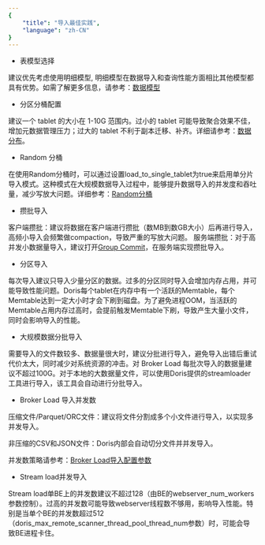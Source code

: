 ```yaml
---
{
    "title": "导入最佳实践",
    "language": "zh-CN"
}
---
```


<!--
Licensed to the Apache Software Foundation (ASF) under one
or more contributor license agreements.  See the NOTICE file
distributed with this work for additional information
regarding copyright ownership.  The ASF licenses this file
to you under the Apache License, Version 2.0 (the
"License"); you may not use this file except in compliance
with the License.  You may obtain a copy of the License at

  http://www.apache.org/licenses/LICENSE-2.0

Unless required by applicable law or agreed to in writing,
software distributed under the License is distributed on an
"AS IS" BASIS, WITHOUT WARRANTIES OR CONDITIONS OF ANY
KIND, either express or implied.  See the License for the
specific language governing permissions and limitations
under the License.
-->

- 表模型选择 

建议优先考虑使用明细模型, 明细模型在数据导入和查询性能方面相比其他模型都具有优势。如需了解更多信息，请参考：[数据模型](../../table-design/data-model/overview)

- 分区分桶配置

建议一个 tablet 的大小在 1-10G 范围内。过小的 tablet 可能导致聚合效果不佳，增加元数据管理压力；过大的 tablet 不利于副本迁移、补齐。详细请参考：[数据分布](../../table-design/data-partitioning/data-distribution)。

- Random 分桶

在使用Random分桶时，可以通过设置load_to_single_tablet为true来启用单分片导入模式。这种模式在大规模数据导入过程中，能够提升数据导入的并发度和吞吐量，减少写放大问题。详细参考：[Random分桶](../../table-design/data-partitioning/data-bucketing#random-分桶)

- 攒批导入

客户端攒批‌：建议将数据在客户端进行攒批（数MB到数GB大小）后再进行导入，高频小导入会频繁做compaction，导致严重的写放大问题。
服务端攒批：对于高并发小数据量导入，建议打开[Group Commit](group-commit-manual.md)，在服务端实现攒批导入。

- 分区导入

每次导入建议只导入少量分区的数据。过多的分区同时导入会增加内存占用，并可能导致性能问题。Doris每个tablet在内存中有一个活跃的Memtable，每个Memtable达到一定大小时才会下刷到磁盘。为了避免进程OOM，当活跃的Memtable占用内存过高时，会提前触发Memtable下刷，导致产生大量小文件，同时会影响导入的性能。

- 大规模数据分批导入

需要导入的文件数较多、数据量很大时，建议分批进行导入，避免导入出错后重试代价太大，同时减少对系统资源的冲击。对 Broker Load 每批次导入的数据量建议不超过100G。对于本地的大数据量文件，可以使用Doris提供的streamloader工具进行导入，该工具会自动进行分批导入。

- Broker Load 导入并发数

压缩文件/Parquet/ORC文件‌：建议将文件分割成多个小文件进行导入，以实现多并发导入。 

非压缩的CSV和JSON文件‌：Doris内部会自动切分文件并并发导入。

并发数策略请参考：[Broker Load导入配置参数](./import-way/broker-load-manual#导入配置参数)

- Stream load并发导入

Stream load单BE上的并发数建议不超过128（由BE的webserver_num_workers参数控制）。过高的并发数可能导致webserver线程数不够用，影响导入性能。特别是当单个BE的并发数超过512（doris_max_remote_scanner_thread_pool_thread_num参数）时，可能会导致BE进程卡住。

